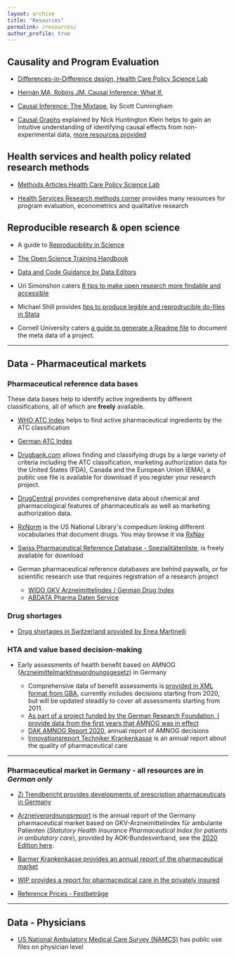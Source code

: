 ```yaml
---
layout: archive
title: "Resources"
permalink: /resources/
author_profile: true
---
```



## Causality and Program Evaluation


- [Differences-in-Difference design, Health Care Policy Science Lab](https://diff.healthpolicydatascience.org/)

- [Hernán MA, Robins JM. Causal Inference: What If.](https://www.hsph.harvard.edu/miguel-hernan/causal-inference-book/)

- [Causal Inference: The Mixtape](https://scunning.com/mixtape.html), by Scott Cunningham

- [Causal Graphs](http://www.nickchk.com/causalgraphs.html) explained by Nick Huntington Klein helps to gain an intuitive understanding of identifying causal effects from non-experimental data, [more resources provided](http://www.nickchk.com/causalitybook.html)



## Health services and health policy related research methods

- [Methods Articles Health Care Policy Science Lab](http://healthpolicydatascience.org/methods-seminar)

- [Health Services Research methods corner](https://www.hsr.org/methods-corner-article-collection) provides many resources for program evaluation, econometrics and qualitative research

## Reproducible research & open science

- A guide to [Reproducibility in Science](http://ropensci.github.io/reproducibility-guide/)

- [The Open Science Training Handbook](https://book.fosteropenscience.eu/en/)

- [Data and Code Guidance by Data Editors](https://social-science-data-editors.github.io/guidance/Requested_information.html)

- Uri Simonshon caters [8 tips to make open research more findable and accessible](http://datacolada.org/69)

- Michael Shill provides [tips to produce legible and reprodrucible do-files in Stata](https://michaelshill.net/2015/07/31/in-stata-coding-style-is-the-essential/)

- Cornell University caters [a guide to generate a Readme file](https://data.research.cornell.edu/content/readme) to document the meta data of a project.

- - -



## Data - Pharmaceutical markets

### Pharmaceutical reference data bases

These data bases help to identify active ingredients by different classifications, all of which are **freely** available.

- [WHO ATC Index](https://www.whocc.no/atc_ddd_index/) helps to find active pharmaceutical ingredients by the ATC classification

- [German ATC Index](https://www.dimdi.de/dynamic/en/drugs/atc-classification/index.html)

- [Drugbank.com](https://www.drugbank.com/) allows finding and classifying drugs by a large variety of criteria including the ATC classification, marketing authorization data for the United States (FDA), Canada and the European Union (EMA), a public use file is available for download if you register your research project.

- [DrugCentral](https://drugcentral.org/download) provides comprehensive data about chemical and pharmacological features of pharmaceuticals as well as marketing authorization data.

- [RxNorm](https://www.nlm.nih.gov/research/umls/rxnorm/index.html) is the US National Library's compedium linking different vocabularies that document drugs. You may browse it via [RxNav](https://mor.nlm.nih.gov/RxNav/)

- [Swiss Pharmaceutical Reference Database - Spezialitätenliste](), is freely available for download

- German pharmaceutical reference databases are behind paywalls, or for scientific research use that requires registration of a research project

	- [WIDO GKV Arzneimittelindex / German Drug Index](https://www.gbe-bund.de/gbe/ergebnisse.prc_tab?fid=8325&suchstring=arzneiverordnungsreport&query_id=&sprache=E&fund_typ=DQM&methode=&vt=&verwandte=1&page_ret=0&seite=1&p_sprachkz=E&p_uid=&p_lfd_nr=&p_news=&p_aid=&hlp_nr=&p_janein=)
	- [ABDATA Pharma Daten Service](https://abdata.de/)

### Drug shortages

- [Drug shortages in Switzerland provided by Enea Martinelli](drugshortage.ch)


### HTA and value based decision-making

- Early assessments of health benefit based on AMNOG ([Arzneimittelmarktneuordnungsgesetz](https://www.g-ba.de/bewertungsverfahren/nutzenbewertung/)) in Germany

    - Comprehensive data of benefit assessments is [provided in XML format from GBA](https://www.g-ba.de/themen/arzneimittel/arzneimittel-richtlinie-anlagen/nutzenbewertung-35a/ais/), currently includes decisions starting from 2020, but will be updated steadily to cover all assessments starting from 2011.
	- [As part of a project funded by the German Research Foundation, I provide data from the first years that AMNOG was in effect](https://www.hcm.wiwi.uni-due.de/en/research-projects/early-benefit-assessment-of-innovative-pharmaceuticals-according-to-amnog-in-germany-empirical-analysis-of-the-decision-making-process/)
	- [DAK AMNOG Report 2020](https://www.dak.de/dak/bundesthemen/dak-amnog-report-2020-2331046.html#/), annual report of AMNOG decisions
	- [Innovationsreport Techniker Krankenkasse](https://www.tk.de/leistungserbringer/personengruppen/aerzte/innovationsreport-2059108) is an annual report about the quality of pharmaceutical care

- - -

### Pharmaceutical market in Germany - all resources are in *German only*

- [Zi Trendbericht provides developments of prescription pharmaceuticals in Germany](https://www.zi.de/projekte/rx-trendbericht)

- [Arzneiverordnungsreport](https://www.wido.de/publikationen-produkte/buchreihen/arzneiverordnungs-report/?L=0) is the annual report of the Germany pharmaceutical market based on GKV-Arzneimittelindex für ambulante Patienten (*Statutory Health Insurance Pharmaceutical Index for patients in ambulatory care*), provided by AOK-Bundesverband, see the [2020 Edition here](http://link.springer.com/10.1007/978-3-662-62168-4).

- [Barmer Krankenkasse provides an annual report of the pharmaceutical market](https://www.barmer.de/presse/infothek/studien-und-reports/arzneimittelreporte)

- [WIP provides a report for pharmaceutical care in the privately insured](http://www.wip-pkv.de/forschungsbereiche/detail/arzneimittelversorgung-von-privatversicherten-2020-zahlen-analysen-gkv-pkv-vergleich.html)

- [Reference Prices - Festbeträge](https://www.dimdi.de/dynamic/de/arzneimittel/festbetraege-und-zuzahlungen/arzneimittel-festbetraege/)



- - -

## Data - Physicians

- [US National Ambulatory Medical Care Survey (NAMCS)](https://www.cdc.gov/nchs/ahcd/index.htm) has public use files on physician level
